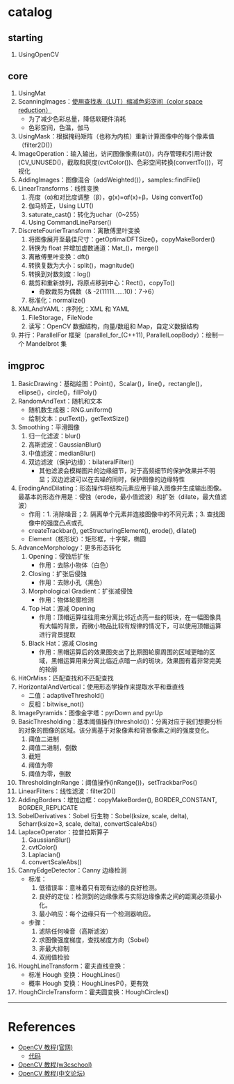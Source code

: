 # catalog

## starting

1. UsingOpenCV
    
## core

1. UsingMat
2. ScanningImages：[使用查找表（LUT）缩减色彩空间（color space reduction）](https://blog.csdn.net/wonder_coole/article/details/80541725)
    - 为了减少色彩总量，降低软硬件消耗
    - 色彩空间，色温，伽马
3. UsingMask：根据掩码矩阵（也称为内核）重新计算图像中的每个像素值（filter2D()）
4. ImageOperation：输入输出，访问图像像素(at<uchar>())，内存管理和引用计数(CV_UNUSED()，截取和灰度(cvtColor())、色彩空间转换(convertTo())，可视化
5. AddingImages：图像混合（addWeighted()），samples::findFile()
6. LinearTransforms：线性变换
    1. 亮度（α)和对比度调整（β），g(x)=αf(x)+β，Using convertTo()
    2. 伽马矫正，Using LUT()
    3. saturate_cast<uchar>()：转化为uchar（0~255）
    4. Using CommandLineParser()
7. DiscreteFourierTransform：离散傅里叶变换
    1. 将图像展开至最佳尺寸：getOptimalDFTSize()，copyMakeBorder()
    2. 转换为 float 并增加虚数通道：Mat_<float>()，merge()
    3. 离散傅里叶变换：dft()
    4. 转换复数为大小：split()，magnitude()
    5. 转换到对数刻度：log()
    6. 裁剪和重新排列，将原点移到中心：Rect()，copyTo()
        - 奇数裁剪为偶数（& -2(11111……10)：7->6）
    7. 标准化：normalize()
8. XMLAndYAML：序列化：XML 和 YAML
    1. FileStorage，FileNode
    2. 读写：OpenCV 数据结构，向量/数组和 Map，自定义数据结构
9. 并行：ParallelFor 框架（parallel_for_(C++11), ParallelLoopBody）：绘制一个 Mandelbrot 集
    
## imgproc

1. BasicDrawing：基础绘图：Point()，Scalar()，line()，rectangle()，ellipse()，circle()，fillPoly()
2. RandomAndText：随机和文本
    - 随机数生成器：RNG.uniform()
    - 绘制文本：putText()，getTextSize()
3. Smoothing：平滑图像
    1. 归一化滤波：blur()
    2. 高斯滤波：GaussianBlur()
    3. 中值滤波：medianBlur()
    4. 双边滤波（保护边缘）：bilateralFilter()
        - 其他滤波会模糊图片的边缘细节，对于高频细节的保护效果并不明显；双边滤波可以在去噪的同时，保护图像的边缘特性
4. ErodingAndDilating：形态操作将结构元素应用于输入图像并生成输出图像。最基本的形态作用是：侵蚀（erode，最小值滤波）和扩张（dilate，最大值滤波）
    - 作用：1. 消除噪音；2. 隔离单个元素并连接图像中的不同元素；3. 查找图像中的强度凸点或孔
    - createTrackbar(), getStructuringElement(), erode(), dilate()
    - Element（核形状）：矩形框，十字架，椭圆
5. AdvanceMorphology：更多形态转化
    1. Opening：侵蚀后扩张
        - 作用：去除小物体（白色）
    2. Closing：扩张后侵蚀
        - 作用：去除小孔（黑色）
    3. Morphological Gradient：扩张减侵蚀
        - 作用：物体轮廓检测
    4. Top Hat：源减 Opening
        - 作用：顶帽运算往往用来分离比邻近点亮一些的斑块，在一幅图像具有大幅的背景，而微小物品比较有规律的情况下，可以使用顶帽运算进行背景提取
    5. Black Hat：源减 Closing
        - 作用：黑帽运算后的效果图突出了比原图轮廓周围的区域更暗的区域，黑帽运算用来分离比临近点暗一点的斑块，效果图有着非常完美的轮廓
6. HitOrMiss：匹配查找和不匹配查找
7. HorizontalAndVertical：使用形态学操作来提取水平和垂直线
    - 二值：adaptiveThreshold()
    - 反相：bitwise_not()
8. ImagePyramids：图像金字塔：pyrDown and pyrUp
9. BasicThresholding：基本阈值操作(threshold())：分离对应于我们想要分析的对象的图像的区域。该分离基于对象像素和背景像素之间的强度变化。
    1. 阈值二进制
    2. 阈值二进制，倒数
    3. 截短
    4. 阈值为零
    5. 阈值为零，倒数
10. ThresholdingInRange：阈值操作(inRange())，setTrackbarPos()
11. LinearFilters：线性滤波：filter2D()
12. AddingBorders：增加边框：copyMakeBorder(), BORDER_CONSTANT, BORDER_REPLICATE
13. SobelDerivatives：Sobel 衍生物：Sobel(ksize, scale, delta), Scharr(ksize=3, scale, delta), convertScaleAbs()
14. LaplaceOperator：拉普拉斯算子
    1. GaussianBlur()
    2. cvtColor()
    3. Laplacian()
    4. convertScaleAbs()
15. CannyEdgeDetector：Canny 边缘检测
    - 标准：
        1. 低错误率：意味着只有现有边缘的良好检测。
        2. 良好的定位：检测到的边缘像素与实际边缘像素之间的距离必须最小化。
        3. 最小响应：每个边缘只有一个检测器响应。
    - 步骤：
        1. 滤除任何噪音（高斯滤波）
        2. 求图像强度梯度，查找梯度方向（Sobel）
        3. 非最大抑制
        4. 双阈值检验
16. HoughLineTransform：霍夫直线变换：
    - 标准 Hough 变换：HoughLines()
    - 概率 Hough 变换：HoughLinesP()，更有效
17. HoughCircleTransform：霍夫圆变换：HoughCircles()

---

# References

- [OpenCV 教程(官网)](https://docs.opencv.org/master/d9/df8/tutorial_root.html)
    - [代码](https://github.com/opencv/opencv/tree/master/samples/cpp/tutorial_code)
- [OpenCV 教程(w3cschool)](https://www.w3cschool.cn/opencv/opencv-2gnx28u3.html)
- [OpenCV 教程(中文论坛)](http://www.opencv.org.cn/opencvdoc/2.3.2/html/doc/tutorials/tutorials.html)
